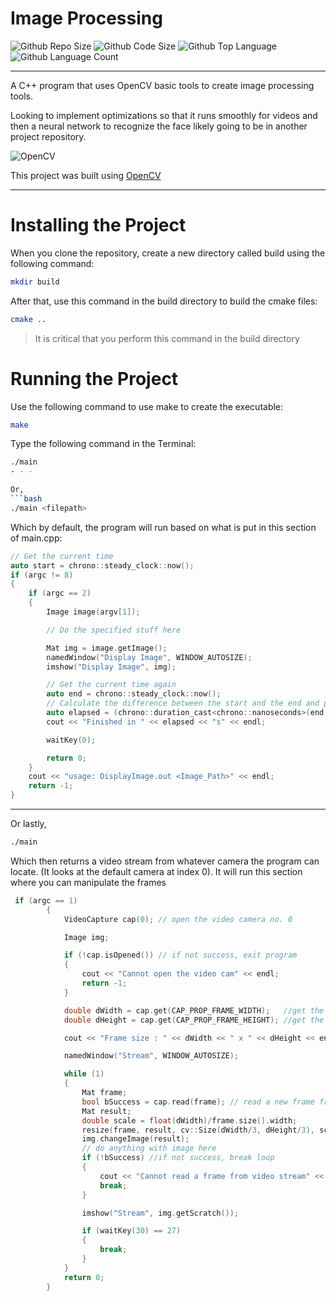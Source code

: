 # Image Processing
![Github Repo Size](https://img.shields.io/github/repo-size/jacobismael/CV-Detect?style=for-the-badge)
![Github Code Size](https://img.shields.io/github/languages/code-size/jacobismael/CV-Detect?style=for-the-badge)
![Github Top Language](https://img.shields.io/github/languages/top/jacobismael/CV-Detect?color=%23f34b7d&style=for-the-badge)
![Github Language Count](https://img.shields.io/github/languages/count/jacobismael/CV-Detect?style=for-the-badge&color=success)
- - -
A C++ program that uses OpenCV basic tools to create image processing tools.

Looking to implement optimizations so that it runs smoothly for videos and then a neural network to recognize the face likely going to be in another project repository.


![OpenCV](https://avatars1.githubusercontent.com/u/5009934?s=200&v=4)

This project was built using [OpenCV](https://opencv.org/)

- - -

# Installing the Project
When you clone the repository, create a new directory called build using the following command:

```bash
mkdir build
```

After that, use this command in the build directory to build the cmake files:

```bash
cmake ..
```

> It is critical that you perform this command in the build directory

# Running the Project
Use the following command to use make to create the executable:
```bash
make
```

Type the following command in the Terminal:
```bash
./main
- - -

Or,
```bash
./main <filepath>
```

Which by default, the program will run based on what is put in this section of main.cpp:

```cpp
// Get the current time
auto start = chrono::steady_clock::now();
if (argc != 8)
{
    if (argc == 2)
    {
        Image image(argv[1]);

        // Do the specified stuff here

        Mat img = image.getImage();
        namedWindow("Display Image", WINDOW_AUTOSIZE);
        imshow("Display Image", img);

        // Get the current time again
        auto end = chrono::steady_clock::now();
        // Calculate the difference between the start and the end and print the result
        auto elapsed = (chrono::duration_cast<chrono::nanoseconds>(end - start).count() / 1e9 );
        cout << "Finished in " << elapsed << "s" << endl;

        waitKey(0);

        return 0;
    }
    cout << "usage: DisplayImage.out <Image_Path>" << endl;
    return -1;
}
```

- - -

Or lastly,
```bash
./main
```

Which then returns a video stream from whatever camera the program can locate. (It looks at the default camera at index 0). It will run this section where you can manipulate the frames 

```cpp
 if (argc == 1)
        {
            VideoCapture cap(0); // open the video camera no. 0

            Image img;

            if (!cap.isOpened()) // if not success, exit program
            {
                cout << "Cannot open the video cam" << endl;
                return -1;
            }

            double dWidth = cap.get(CAP_PROP_FRAME_WIDTH);   //get the width of frames of the video
            double dHeight = cap.get(CAP_PROP_FRAME_HEIGHT); //get the height of frames of the video

            cout << "Frame size : " << dWidth << " x " << dHeight << endl;

            namedWindow("Stream", WINDOW_AUTOSIZE);

            while (1)
            {
                Mat frame;
                bool bSuccess = cap.read(frame); // read a new frame from video
                Mat result;
                double scale = float(dWidth)/frame.size().width;
                resize(frame, result, cv::Size(dWidth/3, dHeight/3), scale, scale);
                img.changeImage(result);
                // do anything with image here
                if (!bSuccess) //if not success, break loop
                {
                    cout << "Cannot read a frame from video stream" << endl;
                    break;
                }

                imshow("Stream", img.getScratch());

                if (waitKey(30) == 27)
                {
                    break;
                }
            }
            return 0;
        }
```
